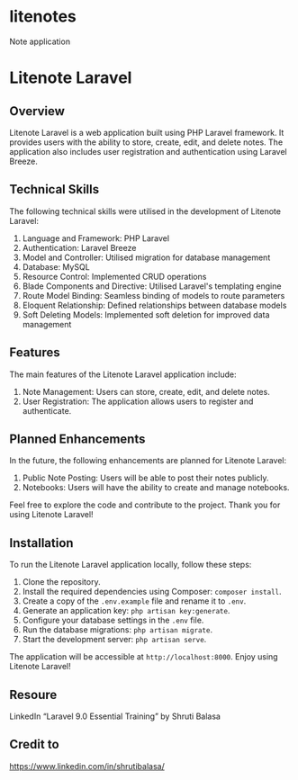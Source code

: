 # litenotes
 Note application
# Litenote Laravel

## Overview

Litenote Laravel is a web application built using PHP Laravel framework. It provides users with the ability to store, create, edit, and delete notes. The application also includes user registration and authentication using Laravel Breeze.

## Technical Skills

The following technical skills were utilised in the development of Litenote Laravel:

1. Language and Framework: PHP Laravel
2. Authentication: Laravel Breeze
3. Model and Controller: Utilised migration for database management
4. Database: MySQL
5. Resource Control: Implemented CRUD operations
6. Blade Components and Directive: Utilised Laravel's templating engine
7. Route Model Binding: Seamless binding of models to route parameters
8. Eloquent Relationship: Defined relationships between database models
9. Soft Deleting Models: Implemented soft deletion for improved data management

## Features

The main features of the Litenote Laravel application include:

1. Note Management: Users can store, create, edit, and delete notes.
2. User Registration: The application allows users to register and authenticate.

## Planned Enhancements

In the future, the following enhancements are planned for Litenote Laravel:

1. Public Note Posting: Users will be able to post their notes publicly.
2. Notebooks: Users will have the ability to create and manage notebooks.

Feel free to explore the code and contribute to the project. Thank you for using Litenote Laravel!

## Installation

To run the Litenote Laravel application locally, follow these steps:

1. Clone the repository.
2. Install the required dependencies using Composer: `composer install`.
3. Create a copy of the `.env.example` file and rename it to `.env`.
4. Generate an application key: `php artisan key:generate`.
5. Configure your database settings in the `.env` file.
6. Run the database migrations: `php artisan migrate`.
7. Start the development server: `php artisan serve`.

The application will be accessible at `http://localhost:8000`. Enjoy using Litenote Laravel!

## Resoure

LinkedIn
“Laravel 9.0 Essential Training” by Shruti Balasa

## Credit to 

https://www.linkedin.com/in/shrutibalasa/
